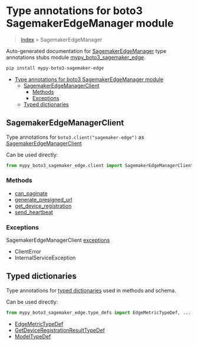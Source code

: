 # Type annotations for boto3 SagemakerEdgeManager module

> [Index](..) > SagemakerEdgeManager

Auto-generated documentation for
[SagemakerEdgeManager](https://boto3.amazonaws.com/v1/documentation/api/1.17.78/reference/services/sagemaker-edge.html#SagemakerEdgeManager)
type annotations stubs module
[mypy_boto3_sagemaker_edge](https://pypi.org/project/mypy-boto3-sagemaker-edge/).

```bash
pip install mypy-boto3-sagemaker-edge
```

- [Type annotations for boto3 SagemakerEdgeManager module](#type-annotations-for-boto3-sagemakeredgemanager-module)
  - [SagemakerEdgeManagerClient](#sagemakeredgemanagerclient)
    - [Methods](#methods)
    - [Exceptions](#exceptions)
  - [Typed dictionaries](#typed-dictionaries)

## SagemakerEdgeManagerClient

Type annotations for `boto3.client("sagemaker-edge")` as
[SagemakerEdgeManagerClient](./client.md)

Can be used directly:

```python
from mypy_boto3_sagemaker_edge.client import SagemakerEdgeManagerClient
```

### Methods

- [can_paginate](./client.md#can_paginate)
- [generate_presigned_url](./client.md#generate_presigned_url)
- [get_device_registration](./client.md#get_device_registration)
- [send_heartbeat](./client.md#send_heartbeat)

### Exceptions

SagemakerEdgeManagerClient [exceptions](./client.md#exceptions)

- ClientError
- InternalServiceException

## Typed dictionaries

Type annotations for [typed dictionaries](./type_defs.md) used in methods and
schema.

Can be used directly:

```python
from mypy_boto3_sagemaker_edge.type_defs import EdgeMetricTypeDef, ...
```

- [EdgeMetricTypeDef](./type_defs.md#edgemetrictypedef)
- [GetDeviceRegistrationResultTypeDef](./type_defs.md#getdeviceregistrationresulttypedef)
- [ModelTypeDef](./type_defs.md#modeltypedef)
